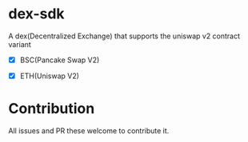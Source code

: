 # dex-sdk
A dex(Decentralized Exchange) that supports the uniswap v2 contract variant
- [x] BSC(Pancake Swap V2)
- [x] ETH(Uniswap V2)



# Contribution
All issues and PR these welcome to contribute it.
